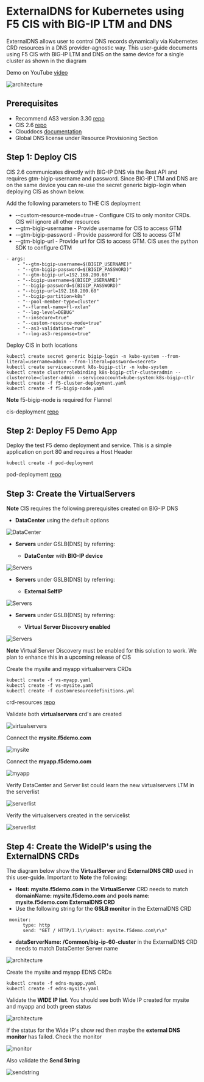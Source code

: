# ExternalDNS for Kubernetes using F5 CIS with BIG-IP LTM and DNS

ExternalDNS allows user to control DNS records dynamically via Kubernetes CRD resources in a DNS provider-agnostic way. This user-guide documents using F5 CIS with BIG-IP LTM and DNS on the same device for a single cluster as shown in the diagram

Demo on YouTube [video](https://youtu.be/VWBoRHI23h4)

![architecture](https://github.com/mdditt2000/k8s-bigip-ctlr/blob/main/user_guides/externaldns/single-cluster/diagram/2021-09-17_10-24-26.png)

## Prerequisites

* Recommend AS3 version 3.30 [repo](https://github.com/F5Networks/f5-appsvcs-extension/releases/tag/v3.30.0)
* CIS 2.6 [repo](https://github.com/F5Networks/k8s-bigip-ctlr/releases/tag/v2.6.0)
* Clouddocs [documentation](https://clouddocs.f5.com/containers/latest/userguide/crd/externaldns.html)
* Global DNS license under Resource Provisioning Section

## Step 1: Deploy CIS

CIS 2.6 communicates directly with BIG-IP DNS via the Rest API and requires gtm-bigip-username and password. Since BIG-IP LTM and DNS are on the same device you can re-use the secret generic bigip-login when deploying CIS as shown below.

Add the following parameters to THE CIS deployment

* --custom-resource-mode=true - Configure CIS to only monitor CRDs. CIS will ignore all other resources
* --gtm-bigip-username - Provide username for CIS to access GTM
* --gtm-bigip-password - Provide password for CIS to access GTM
* --gtm-bigip-url - Provide url for CIS to access GTM. CIS uses the python SDK to configure GTM 

```
- args: 
    - "--gtm-bigip-username=$(BIGIP_USERNAME)"
    - "--gtm-bigip-password=$(BIGIP_PASSWORD)"
    - "--gtm-bigip-url=192.168.200.60"
    - "--bigip-username=$(BIGIP_USERNAME)"
    - "--bigip-password=$(BIGIP_PASSWORD)"
    - "--bigip-url=192.168.200.60"
    - "--bigip-partition=k8s"
    - "--pool-member-type=cluster"
    - "--flannel-name=fl-vxlan"
    - "--log-level=DEBUG"
    - "--insecure=true"
    - "--custom-resource-mode=true"
    - "--as3-validation=true"
    - "--log-as3-response=true"
```

Deploy CIS in both locations

```
kubectl create secret generic bigip-login -n kube-system --from-literal=username=admin --from-literal=password=<secret>
kubectl create serviceaccount k8s-bigip-ctlr -n kube-system
kubectl create clusterrolebinding k8s-bigip-ctlr-clusteradmin --clusterrole=cluster-admin --serviceaccount=kube-system:k8s-bigip-ctlr
kubectl create -f f5-cluster-deployment.yaml
kubectl create -f f5-bigip-node.yaml
```
**Note** f5-bigip-node is required for Flannel

cis-deployment [repo](https://github.com/mdditt2000/k8s-bigip-ctlr/tree/main/user_guides/externaldns/single-cluster/cis-deployment)

## Step 2: Deploy F5 Demo App 

Deploy the test F5 demo deployment and service. This is a simple application on port 80 and requires a Host Header

```
kubectl create -f pod-deployment
```

pod-deployment [repo](https://github.com/mdditt2000/k8s-bigip-ctlr/tree/main/user_guides/externaldns/single-cluster/pod-deployment)

## Step 3: Create the VirtualServers

**Note** CIS requires the following prerequisites created on BIG-IP DNS

* **DataCenter** using the default options

![DataCenter](https://github.com/mdditt2000/k8s-bigip-ctlr/blob/main/user_guides/externaldns/single-cluster/diagram/2021-09-17_10-49-20.png)

* **Servers** under GSLB(DNS) by referring:

    - **DataCenter** with **BIG-IP device**

![Servers](https://github.com/mdditt2000/k8s-bigip-ctlr/blob/main/user_guides/externaldns/single-cluster/diagram/2021-09-20_14-17-02.png)

* **Servers** under GSLB(DNS) by referring:

    - **External SelfIP**

![Servers](https://github.com/mdditt2000/k8s-bigip-ctlr/blob/main/user_guides/externaldns/single-cluster/diagram/2021-09-20_14-17-58.png)

* **Servers** under GSLB(DNS) by referring:

    - **Virtual Server Discovery enabled**

![Servers](https://github.com/mdditt2000/k8s-bigip-ctlr/blob/main/user_guides/externaldns/single-cluster/diagram/2021-09-20_14-18-23.png)
    
**Note** Virtual Server Discovery must be enabled for this solution to work. We plan to enhance this in a upcoming release of CIS

Create the mysite and myapp virtualservers CRDs

```
kubectl create -f vs-myapp.yaml
kubectl create -f vs-mysite.yaml
kubectl create -f customresourcedefinitions.yml
```
crd-resources [repo](https://github.com/mdditt2000/k8s-bigip-ctlr/tree/main/user_guides/externaldns/single-cluster/crd-example)

Validate both **virtualservers** crd's are created

![virtualservers](https://github.com/mdditt2000/k8s-bigip-ctlr/blob/main/user_guides/externaldns/single-cluster/diagram/2021-09-17_13-39-20.png)

Connect the **mysite.f5demo.com**

![mysite](https://github.com/mdditt2000/k8s-bigip-ctlr/blob/main/user_guides/externaldns/single-cluster/diagram/2021-09-17_13-40-14.png)

Connect the **myapp.f5demo.com**

![myapp](https://github.com/mdditt2000/k8s-bigip-ctlr/blob/main/user_guides/externaldns/single-cluster/diagram/2021-09-17_13-39-58.png)

Verify DataCenter and Server list could learn the new virtualservers LTM in the serverlist

![serverlist](https://github.com/mdditt2000/k8s-bigip-ctlr/blob/main/user_guides/externaldns/single-cluster/diagram/2021-09-17_13-47-58.png)

Verify the virtualservers created in the servicelist

![serverlist](https://github.com/mdditt2000/k8s-bigip-ctlr/blob/main/user_guides/externaldns/single-cluster/diagram/2021-09-17_13-50-05.png)

## Step 4: Create the WideIP's using the ExternalDNS CRDs

The diagram below show the **VirtualServer** and **ExternalDNS CRD** used in this user-guide. Important to **Note** the following:

* **Host:** **mysite.f5demo.com** in the **VirtualServer** CRD needs to match **domainName: mysite.f5demo.com** and **pools name: mysite.f5demo.com** **ExternalDNS CRD**
* Use the following string for the **GSLB monitor** in the ExternalDNS CRD

```
 monitor:
      type: http
      send: "GET / HTTP/1.1\r\nHost: mysite.f5demo.com\r\n"
```

* **dataServerName: /Common/big-ip-60-cluster** in the ExternalDNS CRD needs to match DataCenter Server name

![architecture](https://github.com/mdditt2000/k8s-bigip-ctlr/blob/main/user_guides/externaldns/single-cluster/diagram/2021-09-17_10-25-22.png)

Create the mysite and myapp EDNS CRDs

```
kubectl create -f edns-myapp.yaml
kubectl create -f edns-mysite.yaml
```

Validate the **WIDE IP list**. You should see both Wide IP created for mysite and myapp and both green status

![architecture](https://github.com/mdditt2000/k8s-bigip-ctlr/blob/main/user_guides/externaldns/single-cluster/diagram/2021-09-20_15-14-10.png)

If the status for the Wide IP's show red then maybe the **external DNS monitor** has failed. Check the monitor

![monitor](https://github.com/mdditt2000/k8s-bigip-ctlr/blob/main/user_guides/externaldns/single-cluster/diagram/2021-09-20_15-20-20.png)

Also validate the **Send String**

![sendstring](https://github.com/mdditt2000/k8s-bigip-ctlr/blob/main/user_guides/externaldns/single-cluster/diagram/2021-09-20_15-21-00.png)

